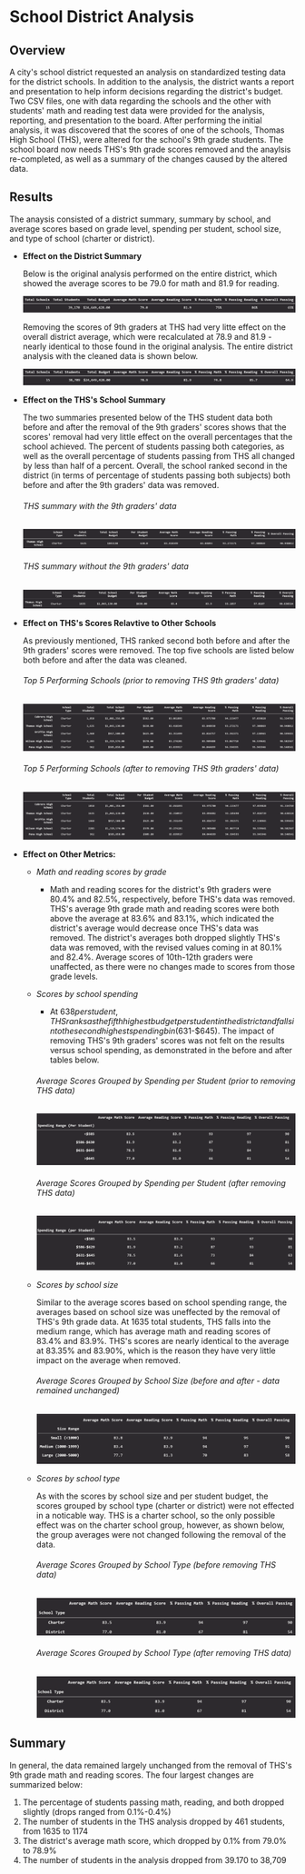 # School District Analysis

## Overview

A city's school district requested an analysis on standardized testing data for the district schools. In addition to the analysis, the district wants a report and presentation to help inform decisions regarding the district's budget. Two CSV files, one with data regarding the schools and the other with students' math and reading test data were provided for the analysis, reporting, and presentation to the board. After performing the initial analysis, it was discovered that the scores of one of the schools, Thomas High School (THS), were altered for the school's 9th grade students. The school board now needs THS's 9th grade scores removed and the anaylsis re-completed, as well as a summary of the changes caused by the altered data.

## Results

The anaysis consisted of a district summary, summary by school, and average scores based on grade level, spending per student, school size, and type of school (charter or district). 

  * **Effect on the District Summary**
  
       Below is the original analysis performed on the entire district, which showed the average scores to be 79.0 for math and 81.9 for reading.
      
      
      <img src="https://github.com/bradydwilton/School_District_Analysis/blob/main/Resources/district_summary_original.png">
      
      Removing the scores of 9th graders at THS had very litte effect on the overall district average, which were recalculated at 78.9 and 81.9 - nearly identical to those found in the original analysis. The entire district analysis with the cleaned data is shown below.
      
      <img src="https://github.com/bradydwilton/School_District_Analysis/blob/main/Resources/district_summary_revised.png">
  
  * **Effect on the THS's School Summary**
  
      The two summaries presented below of the THS student data both before and after the removal of the 9th graders' scores shows that the scores' removal had very little effect on the overall percentages that the school achieved. The percent of students passing both categories, as well as the overall percentage of students passing from THS all changed by less than half of a percent. Overall, the school ranked second in the district (in terms of percentage of students passing both subjects) both before and after the 9th graders' data was removed. 
      
      ###### THS summary with the 9th graders' data
      
      <img src='https://github.com/bradydwilton/School_District_Analysis/blob/main/Resources/ths_summary_original.png'>
      
      ###### THS summary without the 9th graders' data
      
      <img src='https://github.com/bradydwilton/School_District_Analysis/blob/main/Resources/ths_summary_revised.png'>
      
  * **Effect on THS's Scores Relavtive to Other Schools**
  
      As previously mentioned, THS ranked second both before and after the 9th graders' scores were removed. The top five schools are listed below both before and after the data was cleaned.
      
      ###### Top 5 Performing Schools (prior to removing THS 9th graders' data)
      
      <img src='https://github.com/bradydwilton/School_District_Analysis/blob/main/Resources/top_5_original.png'>      
      
      ###### Top 5 Performing Schools (after to removing THS 9th graders' data)
      
      <img src='https://github.com/bradydwilton/School_District_Analysis/blob/main/Resources/top_5_revised.png'>
      
  * **Effect on Other Metrics:**
  
      * _Math and reading scores by grade_
      
          * Math and reading scores for the district's 9th graders were 80.4% and 82.5%, respectively, before THS's data was removed. THS's average 9th grade math and reading scores were both above the average at 83.6% and 83.1%, which indicated the district's average would decrease once THS's data was removed. The district's averages both dropped slightly THS's data was removed, with the revised values coming in at 80.1% and 82.4%. Average scores of 10th-12th graders were unaffected, as there were no changes made to scores from those grade levels. 
      
      * _Scores by school spending_
      
          * At $638 per student, THS ranks as the fifth highest budget per student in the district and falls into the second highest spending bin ($631-$645). The impact of removing THS's 9th graders' scores was not felt on the results versus school spending, as demonstrated in the before and after tables below.
        
        ###### Average Scores Grouped by Spending per Student (prior to removing THS data)
        
        <img src='https://github.com/bradydwilton/School_District_Analysis/blob/main/Resources/spending_per_student_original.png'>
        
        ###### Average Scores Grouped by Spending per Student (after removing THS data)
      
        <img src='https://github.com/bradydwilton/School_District_Analysis/blob/main/Resources/spending_per_student_revised.png'>
      
      * _Scores by school size_
      
        Similar to the average scores based on school spending range, the averages based on school size was uneffected by the removal of THS's 9th grade data. At 1635 total students, THS falls into the medium range, which has average math and reading scores of 83.4% and 83.9%. THS's scores are nearly identical to the average at 83.35% and 83.90%, which is the reason they have very little impact on the average when removed.
        
        ###### Average Scores Grouped by School Size (before and after - data remained unchanged)
        
        <img src='https://github.com/bradydwilton/School_District_Analysis/blob/main/Resources/school_size_revised.png'>
        
      * _Scores by school type_

        As with the scores by school size and per student budget, the scores grouped by school type (charter or district) were not effected in a noticable way. THS is a charter school, so the only possible effect was on the charter school group, however, as shown below, the group averages were not changed following the removal of the data.
        
        ###### Average Scores Grouped by School Type (before removing THS data)
        
        <img src='https://github.com/bradydwilton/School_District_Analysis/blob/main/Resources/type_original.png'>
        
        ###### Average Scores Grouped by School Type (after removing THS data)
        
        <img src='https://github.com/bradydwilton/School_District_Analysis/blob/main/Resources/type_revised.png'>
        
## Summary
In general, the data remained largely unchanged from the removal of THS's 9th grade math and reading scores. The four largest changes are summarized below:

   1. The percentage of students passing math, reading, and both dropped slightly (drops ranged from 0.1%-0.4%)
   2. The number of students in the THS analysis dropped by 461 students, from 1635 to 1174
   3. The district's average math score, which dropped by 0.1% from 79.0% to 78.9%
   4. The number of students in the analysis dropped from 39.170 to 38,709
